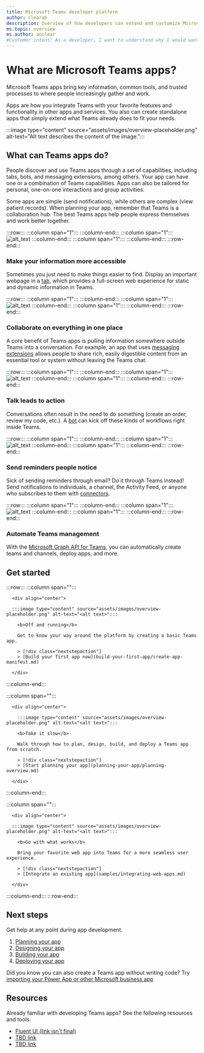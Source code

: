 ```yaml
---
title: Microsoft Teams developer platform
author: clearab
description: Overview of how developers can extend and customize Microsoft Teams features using the Teams platform.
ms.topic: overview
ms.author: anclear
#Customer intent: As a developer, I want to understand why I would want to build a Teams app so that I can solve business problems.
---
```

# What are Microsoft Teams apps?

Microsoft Teams apps bring key information, common tools, and trusted processes to where people increasingly gather and work.

Apps are how you integrate Teams with your favorite features and functionality in other apps and services. You also can create standalone apps that simply extend what Teams already does to fit your needs.

:::image type="content" source="assets/images/overview-placeholder.png" alt-text="Alt text describes the content of the image.":::

## What can Teams apps do?

People discover and use Teams apps through a set of capabilities, including tabs, bots, and messaging extensions, among others. Your app can have one or a combination of Teams capabilities. Apps can also be tailored for personal, one-on-one interactions and group activities.

Some apps are simple (send notifications), while others are complex (view patient records). When planning your app, remember that Teams is a collaboration hub. The best Teams apps help people express themselves and work better together.

:::row:::
   :::column span="1":::
   :::column-end:::
   :::column span="1":::
      ![alt_text](assets/images/overview-placeholder.png)
   :::column-end:::
   :::column span="1":::
   :::column-end:::
:::row-end:::

### Make your information more accessible

Sometimes you just need to make things easier to find. Display an important webpage in a [tab](tabs/what-are-tabs.md), which provides a full-screen web experience for static and dynamic information in Teams.

:::row:::
   :::column span="1":::
   :::column-end:::
   :::column span="1":::
      ![alt_text](assets\images\overview-placeholder.png)
   :::column-end:::
   :::column span="1":::
   :::column-end:::
:::row-end:::

### Collaborate on everything in one place

A core benefit of Teams apps is pulling information somewhere outside Teams into a conversation. For example, an app that uses [messaging extensions](messaging-extensions/what-are-messaging-extensions.md) allows people to share rich, easily digestible content from an essential tool or system without leaving the Teams chat.

:::row:::
   :::column span="1":::
   :::column-end:::
   :::column span="1":::
      ![alt_text](assets/images/overview-placeholder.png)
   :::column-end:::
   :::column span="1":::
   :::column-end:::
:::row-end:::

### Talk leads to action

Conversations often result in the need to do something (create an order, review my code, etc.). A [bot](bots/what-are-bots.md) can kick off these kinds of workflows right inside Teams.

:::row:::
   :::column span="1":::
   :::column-end:::
   :::column span="1":::
      ![alt_text](assets/images/overview-placeholder.png)
   :::column-end:::
   :::column span="1":::
   :::column-end:::
:::row-end:::

### Send reminders people notice

Sick of sending reminders through email? Do it through Teams instead! Send notifications to individuals, a channel, the Activity Feed, or anyone who subscribes to them with [connectors](webhooks-and-connectors/what-are-webhooks-and-connectors.md).

:::row:::
   :::column span="1":::
   :::column-end:::
   :::column span="1":::
      ![alt_text](assets/images/overview-placeholder.png)
   :::column-end:::
   :::column span="1":::
   :::column-end:::
:::row-end:::

### Automate Teams management  

With the [Microsoft Graph API for Teams](graph-api/rsc/resource-specific-consent.md), you can automatically create teams and channels, deploy apps, and more.

## Get started

:::row:::
   :::column span="":::

      <div align="center">

      :::image type="content" source="assets/images/overview-placeholder.png" alt-text="<alt text>":::
      
        <b>Off and running</b>

        Get to know your way around the platform by creating a basic Teams app.

        > [!div class="nextstepaction"]
        > [Build your first app now](build-your-first-app/create-app-manifest.md)

      </div>

   :::column-end:::

   :::column span="":::

      <div align="center">

        :::image type="content" source="assets/images/overview-placeholder.png" alt-text="<alt text>":::
      
        <b>Take it slow</b>

        Walk through how to plan, design, build, and deploy a Teams app from scratch.

        > [!div class="nextstepaction"]
        > [Start planning your app](planning-your-app/planning-overview.md)

      </div>

   :::column-end:::

   :::column span="":::

      <div align="center">

      :::image type="content" source="assets/images/overview-placeholder.png" alt-text="<alt text>":::
      
        <b>Go with what works</b>

        Bring your favorite web app into Teams for a more seamless user experience.

        > [!div class="nextstepaction"]
        > [Integrate an existing app](samples/integrating-web-apps.md)

      </div>
   :::column-end:::
:::row-end:::

## Next steps

Get help at any point during app development.

1. [Planning your app](planning-your-app/planning-overview.md)
1. [Designing your app](designing-your-app/designing-overview.md)
1. [Building your app](concepts/build-and-test/prepare-your-o365-tenant.md)
1. [Deploying your app](concepts/deploy-and-publish/overview.md)

Did you know you can also create a Teams app without writing code? Try [importing your Power App or other Microsoft business app](samples/importing-custom-microsoft-apps.md)

## Resources

Already familiar with developing Teams apps? See the following resources and tools.

* [Fluent UI (link isn't final)](https://fluentsite.z22.web.core.windows.net/)
* [TBD link](https://www.microsoft.com)
* [TBD link](https://www.microsoft.com)

